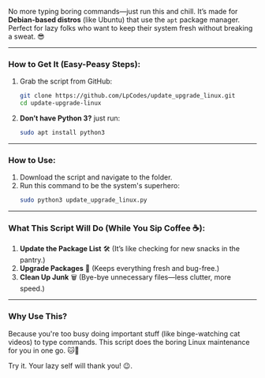 No more typing boring commands—just run this and chill. It’s made for **Debian-based distros** (like Ubuntu) that use the `apt` package manager. Perfect for lazy folks who want to keep their system fresh without breaking a sweat. 😎

---

### **How to Get It** (Easy-Peasy Steps):

1. Grab the script from GitHub:
   ```bash
   git clone https://github.com/LpCodes/update_upgrade_linux.git
   cd update-upgrade-linux
   ```
   
2. **Don’t have Python 3?** just run:
   ```bash
   sudo apt install python3
   ```

---

### **How to Use**:

1. Download the script and navigate to the folder.
2. Run this command to be the system's superhero:
   ```bash
   sudo python3 update_upgrade_linux.py
   ```

---

### **What This Script Will Do** (While You Sip Coffee ☕):

1. **Update the Package List** 🛠️ (It’s like checking for new snacks in the pantry.)
2. **Upgrade Packages** 🔄 (Keeps everything fresh and bug-free.)
3. **Clean Up Junk** 🗑️ (Bye-bye unnecessary files—less clutter, more speed.)

---

### **Why Use This?**
Because you're too busy doing important stuff (like binge-watching cat videos) to type commands. This script does the boring Linux maintenance for you in one go. 🐱🎥

Try it. Your lazy self will thank you! 😉.
